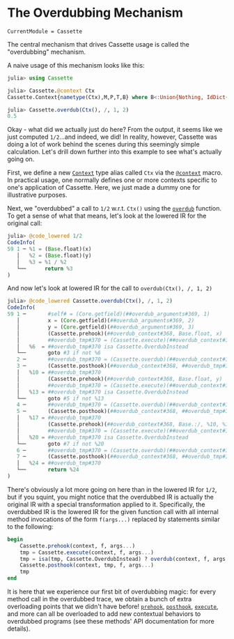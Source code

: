 # The Overdubbing Mechanism

```@meta
CurrentModule = Cassette
```

The central mechanism that drives Cassette usage is called the "overdubbing" mechanism.

A naive usage of this mechanism looks like this:

```julia
julia> using Cassette

julia> Cassette.@context Ctx
Cassette.Context{nametype(Ctx),M,P,T,B} where B<:Union{Nothing, IdDict{Module,Dict{Symbol,BindingMeta}}} where P<:Cassette.AbstractPass where T<:Union{Nothing, Tag} where M

julia> Cassette.overdub(Ctx(), /, 1, 2)
0.5
```

Okay - what did we actually just do here? From the output, it seems like we just computed
`1/2`...and indeed, we did! In reality, however, Cassette was doing a lot of work behind the
scenes during this seemingly simple calculation. Let's drill down further into this example
to see what's actually going on.

First, we define a new [`Context`](@ref) type alias called `Ctx` via the [`@context`](@ref)
macro. In practical usage, one normally defines one or more contexts specific to one's
application of Cassette. Here, we just made a dummy one for illustrative purposes.

Next, we "overdubbed" a call to `1/2` w.r.t. `Ctx()` using the [`overdub`](@ref) function. To
get a sense of what that means, let's look at the lowered IR for the original call:

```julia
julia> @code_lowered 1/2
CodeInfo(
59 1 ─ %1 = (Base.float)(x)                                                                                       │
   │   %2 = (Base.float)(y)                                                                                       │
   │   %3 = %1 / %2                                                                                               │
   └──      return %3                                                                                             │
)
```

And now let's look at lowered IR for the call to `overdub(Ctx(), /, 1, 2)`

```julia
julia> @code_lowered Cassette.overdub(Ctx(), /, 1, 2)
CodeInfo(
59 1 ─       #self# = (Core.getfield)(##overdub_arguments#369, 1)
   │         x = (Core.getfield)(##overdub_arguments#369, 2)
   │         y = (Core.getfield)(##overdub_arguments#369, 3)
   │         (Cassette.prehook)(##overdub_context#368, Base.float, x)
   │         ##overdub_tmp#370 = (Cassette.execute)(##overdub_context#368, Base.float, x)
   │   %6  = ##overdub_tmp#370 isa Cassette.OverdubInstead
   └──       goto #3 if not %6
   2 ─       ##overdub_tmp#370 = (Cassette.overdub)(##overdub_context#368, Base.float, x)
   3 ─       (Cassette.posthook)(##overdub_context#368, ##overdub_tmp#370, Base.float, x)
   │   %10 = ##overdub_tmp#370
   │         (Cassette.prehook)(##overdub_context#368, Base.float, y)
   │         ##overdub_tmp#370 = (Cassette.execute)(##overdub_context#368, Base.float, y)
   │   %13 = ##overdub_tmp#370 isa Cassette.OverdubInstead
   └──       goto #5 if not %13
   4 ─       ##overdub_tmp#370 = (Cassette.overdub)(##overdub_context#368, Base.float, y)
   5 ─       (Cassette.posthook)(##overdub_context#368, ##overdub_tmp#370, Base.float, y)
   │   %17 = ##overdub_tmp#370
   │         (Cassette.prehook)(##overdub_context#368, Base.:/, %10, %17)
   │         ##overdub_tmp#370 = (Cassette.execute)(##overdub_context#368, Base.:/, %10, %17)
   │   %20 = ##overdub_tmp#370 isa Cassette.OverdubInstead
   └──       goto #7 if not %20
   6 ─       ##overdub_tmp#370 = (Cassette.overdub)(##overdub_context#368, Base.:/, %10, %17)
   7 ─       (Cassette.posthook)(##overdub_context#368, ##overdub_tmp#370, Base.:/, %10, %17)
   │   %24 = ##overdub_tmp#370
   └──       return %24
)
```

There's obviously a lot more going on here than in the lowered IR for `1/2`, but if you
squint, you might notice that the overdubbed IR is actually the original IR with a special
transformation applied to it. Specifically, the overdubbed IR is the lowered IR for the given
function call with all internal method invocations of the form `f(args...)` replaced by
statements similar to the following:

```julia
begin
    Cassette.prehook(context, f, args...)
    tmp = Cassette.execute(context, f, args...)
    tmp = isa(tmp, Cassette.OverdubInstead) ? overdub(context, f, args...) : tmp
    Cassette.posthook(context, tmp, f, args...)
    tmp
end
```

It is here that we experience our first bit of overdubbing magic: for every method call
in the overdubbed trace, we obtain a bunch of extra overloading points that we didn't
have before! [`prehook`](@ref), [`posthook`](@ref), [`execute`](@ref), and more can
all be overloaded to add new contextual behaviors to overdubbed programs (see these
methods' API documentation for more details).
